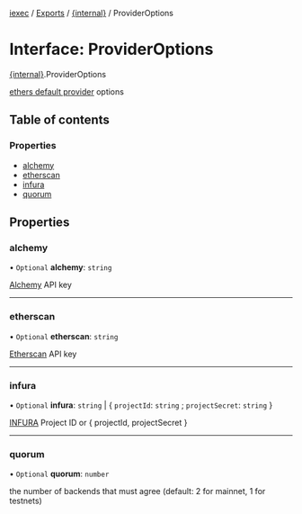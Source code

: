 [iexec](../README.md) / [Exports](../modules.md) / [{internal}](../modules/internal_.md) / ProviderOptions

# Interface: ProviderOptions

[{internal}](../modules/internal_.md).ProviderOptions

[ethers default provider](https://docs.ethers.io/v5/api/providers/#providers-getDefaultProvider) options

## Table of contents

### Properties

- [alchemy](internal_.ProviderOptions.md#alchemy)
- [etherscan](internal_.ProviderOptions.md#etherscan)
- [infura](internal_.ProviderOptions.md#infura)
- [quorum](internal_.ProviderOptions.md#quorum)

## Properties

### alchemy

• `Optional` **alchemy**: `string`

[Alchemy](https://alchemyapi.io/) API key

___

### etherscan

• `Optional` **etherscan**: `string`

[Etherscan](https://etherscan.io/) API key

___

### infura

• `Optional` **infura**: `string` \| { `projectId`: `string` ; `projectSecret`: `string`  }

[INFURA](https://infura.io/) Project ID or { projectId, projectSecret }

___

### quorum

• `Optional` **quorum**: `number`

the number of backends that must agree (default: 2 for mainnet, 1 for testnets)

